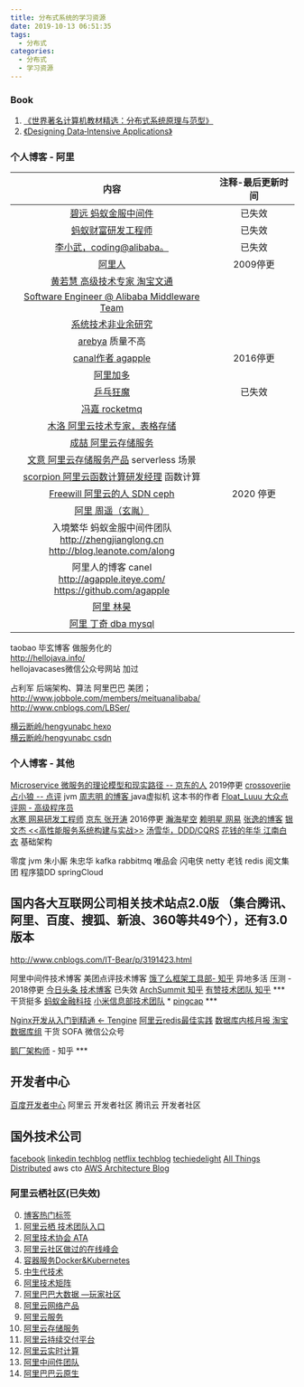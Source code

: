 ```yaml
---
title: 分布式系统的学习资源
date: 2019-10-13 06:51:35
tags:
  - 分布式
categories: 
  - 分布式
  - 学习资源
---
```

<p></p>
<!-- more -->

### Book
1. [《世界著名计算机教材精选：分布式系统原理与范型》](https://item.jd.com/10079452.html)
2. [《Designing Data‑Intensive Applications》](http://www.antonfagerberg.com/files/intensive.pdf)


### 个人博客 - 阿里 

内容 | 注释-最后更新时间
:-:  |  :-:
[碧远 蚂蚁金服中间件](http://leaver.me/)  | 已失效
[蚂蚁财富研发工程师](http://monkeyhorse.cn/)  | 已失效
[李小武，coding@alibaba。](http://blog.lichengwu.cn/) |  已失效
[阿里人](http://www.blogjava.net/BlueDavy/)  | 2009停更
[黄若慧 高级技术专家 淘宝文通](http://blog.zephyrleaves.net/) | 
[Software Engineer @ Alibaba Middleware Team](https://www.sczyh30.com/) |   
[系统技术非业余研究](http://blog.yufeng.info/)   |
[arebya](http://arebya.com/) 质量不高 |
[canal作者 agapple](https://agapple.iteye.com/) |  2016停更
[阿里加多](https://www.jianshu.com/u/b230a86fb7ad) |
[乒乓狂魔](https://yq.aliyun.com/users/6bmpl5rdwpqu4) |  已失效
[冯嘉 rocketmq](https://yq.aliyun.com/users/ejn34jbxf5evs) |
[木洛 阿里云技术专家，表格存储](https://yq.aliyun.com/users/jwbhxydfk6qyi/article) |
[成喆 阿里云存储服务](https://yq.aliyun.com/users/u3vivzisyg2pc/) |
[文意 阿里云存储服务产品](https://yq.aliyun.com/users/zh5kxxfngqw2m)  serverless 场景 |
[scorpion 阿里云函数计算研发经理](https://yq.aliyun.com/users/fbt6ovijrs2zi) 函数计算 |
[Freewill 阿里云的人 SDN ceph](https://www.cnblogs.com/bodhitree/default.html) |  2020 停更
[阿里  周遥（玄胤）](http://www.seflerzhou.net) |
入境繁华  蚂蚁金服中间件团队 <br> http://zhengjianglong.cn <br> http://blog.leanote.com/along |  
阿里人的博客 canel <br> http://agapple.iteye.com/ <br>  https://github.com/agapple   | 
[阿里 林昊](http://bluedavy.me/)     |
[阿里 丁奇 dba mysql](https://dinglin.iteye.com/) |   


taobao   毕玄博客   做服务化的  
http://hellojava.info/  
hellojavacases微信公众号网站  加过  

占利军   后端架构、算法  阿里巴巴 美团；   
http://www.jobbole.com/members/meituanalibaba/  
http://www.cnblogs.com/LBSer/  

[横云断岭/hengyunabc hexo](http://hengyunabc.github.io/)  
[横云断岭/hengyunabc csdn](https://blog.csdn.net/hengyunabc)

### 个人博客 - 其他
[Microservice 微服务的理论模型和现实路径 -- 京东的人](http://blog.csdn.net/mindfloating/article/details/51221780)  2019停更
[crossoverjie](https://crossoverjie.top/)
[占小狼 -- 点评](http://www.jianshu.com/u/90ab66c248e6) jvm
[周志明 的博客 ](http://icyfenix.iteye.com/)  java虚拟机  这本书的作者
[Float_Luuu  大众点评网 - 高级程序员](http://my.oschina.net/andylucc/home)  
[水寒  网易研发工程师](https://www.cnblogs.com/java-zhao/)
[京东 张开涛](https://jinnianshilongnian.iteye.com/)  2016停更
[瀚海星空](http://abloz.com/)
[赖明星  网易](http://mingxinglai.com/)
[张逸的博客](https://www.cnblogs.com/wayfarer/default.html)
[银文杰 <<高性能服务系统构建与实战>>](https://blog.csdn.net/yinwenjie/article/list/1?)
[汤雪华，DDD/CQRS](http://www.cnblogs.com/netfocus/)
[花钱的年华 江南白衣]()  基础架构


零度 jvm
朱小厮 朱忠华 kafka rabbitmq 唯品会
闪电侠 netty 
老钱 redis 阅文集团
程序猿DD springCloud

## 国内各大互联网公司相关技术站点2.0版 （集合腾讯、阿里、百度、搜狐、新浪、360等共49个），还有3.0版本
http://www.cnblogs.com/IT-Bear/p/3191423.html

阿里中间件技术博客
美团点评技术博客
[饿了么框架工具部- 知乎](https://zhuanlan.zhihu.com/p/28585781)  异地多活 压测 - 2018停更
[今日头条 技术博客](https://techblog.toutiao.com/2017/05/02/dao/)  已失效
[ArchSummit 知乎](https://www.zhihu.com/org/archsummit/activities)
[有赞技术团队 知乎](https://www.zhihu.com/org/you-zan-ji-zhu-tuan-dui/activities)  *** 干货挺多
[蚂蚁金融科技](https://tech.antfin.com/)
[小米信息部技术团队](https://xiaomi-info.github.io/)  *
[pingcap](https://pingcap.com/blog-cn/) ***

[Nginx开发从入门到精通 <- Tengine](http://tengine.taobao.org/book/index.html)
[阿里云redis最佳实践](https://help.aliyun.com/document_detail/67252.html) 
[数据库内核月报 淘宝数据库组](http://mysql.taobao.org/monthly/)   干货
SOFA 微信公众号

[鹅厂架构师](https://www.zhihu.com/org/e-han-jia-gou-shi) - 知乎 ***

## 开发者中心
[百度开发者中心](https://developer.baidu.com/) 
阿里云 开发者社区
腾讯云 开发者社区

## 国外技术公司
[facebook](https://code.fb.com/) 
[linkedin techblog](https://engineering.linkedin.com/blog) 
[netflix techblog](https://medium.com/netflix-techblog) 
[techiedelight](https://www.techiedelight.com/) 
[All Things Distributed](https://www.allthingsdistributed.com/)  aws cto
[AWS Architecture Blog](https://amazonaws-china.com/cn/blogs/architecture/)


### 阿里云栖社区(已失效) 
0. [博客热门标签](https://yq.aliyun.com/tags/)
0. [阿里云栖  技术团队入口](https://yq.aliyun.com/teams)  
1. [阿里技术协会 ATA](https://yq.aliyun.com/tags/tagid_523/)
2. [阿里云社区做过的在线峰会](https://yq.aliyun.com/topic?spm=a2c4e.11154022.headermainnav.11.7037aMQGaMQGE8#guid-721571)
3. [容器服务Docker&Kubernetes](https://yq.aliyun.com/teams/11/type_blog-cid_450-page_1)
4. [中生代技术](https://yq.aliyun.com/users/1080464764156883?spm=a2c4e.11153940.blogrightarea54004.2.22c86a7d3BdzIB)
5. [阿里技术矩阵](https://yq.aliyun.com/teams/16)
6. [阿里巴巴大数据 —玩家社区](https://yq.aliyun.com/teams/6)
7. [阿里云网络产品](https://yq.aliyun.com/teams/28)  
8. [阿里云服务](https://yq.aliyun.com/teams/56/type_blog)
9. [阿里云存储服务](https://yq.aliyun.com/teams/4)
10. [阿里云持续交付平台](https://yq.aliyun.com/teams/20)
11. [阿里云实时计算](https://yq.aliyun.com/teams/67)
12. [阿里中间件团队](https://yq.aliyun.com/teams/22)  
13. [阿里巴巴云原生](https://yq.aliyun.com/teams/252)  









